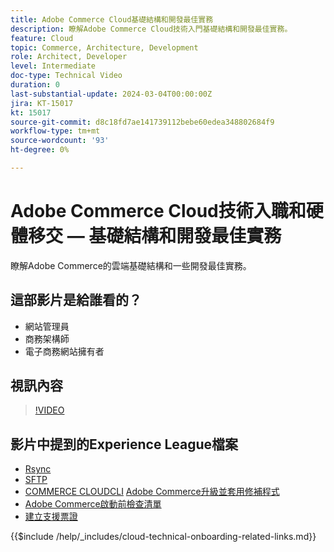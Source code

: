 ```yaml
---
title: Adobe Commerce Cloud基礎結構和開發最佳實務
description: 瞭解Adobe Commerce Cloud技術入門基礎結構和開發最佳實務。
feature: Cloud
topic: Commerce, Architecture, Development
role: Architect, Developer
level: Intermediate
doc-type: Technical Video
duration: 0
last-substantial-update: 2024-03-04T00:00:00Z
jira: KT-15017
kt: 15017
source-git-commit: d8c18fd7ae141739112bebe60edea348802684f9
workflow-type: tm+mt
source-wordcount: '93'
ht-degree: 0%

---
```



# Adobe Commerce Cloud技術入職和硬體移交 — 基礎結構和開發最佳實務

瞭解Adobe Commerce的雲端基礎結構和一些開發最佳實務。

## 這部影片是給誰看的？

- 網站管理員
- 商務架構師
- 電子商務網站擁有者

## 視訊內容

>[!VIDEO](https://video.tv.adobe.com/v/3427679?learn=on)

## 影片中提到的Experience League檔案

- [Rsync](https://experienceleague.adobe.com/docs/commerce-cloud-service/user-guide/develop/deploy/staging-production.html#migrate-files-using-rsync)
- [SFTP](https://experienceleague.adobe.com/docs/commerce-cloud-service/user-guide/develop/secure-connections.html#sftp)
- [COMMERCE CLOUDCLI](https://experienceleague.adobe.com/docs/commerce-cloud-service/user-guide/dev-tools/cloud-cli/cloud-cli-overview.html)
  [Adobe Commerce升級並套用修補程式](https://experienceleague.adobe.com/docs/commerce-cloud-service/user-guide/develop/upgrade/apply-patches.html)
- [Adobe Commerce啟動前檢查清單](https://experienceleague.adobe.com/docs/commerce-cloud-service/user-guide/launch/checklist.html)
- [建立支援票證](https://experienceleague.adobe.com/docs/commerce-knowledge-base/kb/help-center-guide/magento-help-center-user-guide.html)

{{$include /help/_includes/cloud-technical-onboarding-related-links.md}}

